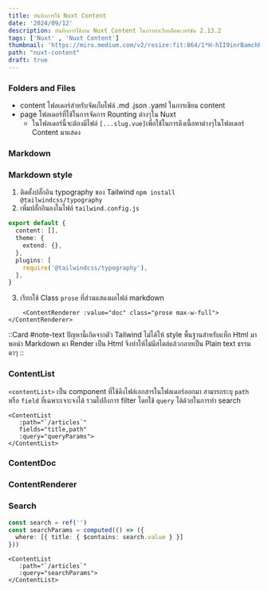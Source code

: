 ```yaml
---
title: บันทึกการใช้ Nuxt Content
date: '2024/09/12'
description: บันทึกการใช้งาน Nuxt Content ในการทำเว็บบล็อคเวอร์ชัน 2.13.2
tags: ['Nuxt' , 'Nuxt Content']
thumbnail: 'https://miro.medium.com/v2/resize:fit:864/1*H-hII9inrBamchRCz8EWaw.png'
path: "nuxt-content"
draft: true
---
```

### Folders and Files
- content โฟลเดอร์สำหรับจัดเก็บไฟล์ .md .json .yaml ในการเขียน content
- page โฟลเดอร์ที่ใช้ในการจัดการ Rounting ต่างๆใน Nuxt
    - ในโฟลเดอร์นี้จะต้องมีไฟล์ `[...slug.vue]`เพื่อใช้ในการดึงเนื้อหาต่างๆในโฟลเดอร์ Content มาแสดง

### Markdown

### Markdown style
1. ติดตั้งปลั๊กอิน typography ของ Tailwind `npm install @tailwindcss/typography`
2. เพิ่มปลั๊กอินลงในไฟล์ `tailwind.config.js`
```ts
export default {
  content: [],
  theme: {
    extend: {},
  },
  plugins: [
    require('@tailwindcss/typography'),
  ],
}
```
3. เรียกใช้ Class `prose` ที่ส่วนแสดงผลไฟล์ markdown
```vue
    <ContentRenderer :value="doc" class="prose max-w-full"></ContentRenderer>
```
::Card
#note-text
ปัญหานี้เกิดจากตัว Tailwind ไม่ได้ให้ style พื้นฐานสำหรับแท็ก Html มาพอนำ Markdown มา Render เป็น Html จึงทำให้ไม่มีสไตล์แล้วกลายเป็น Plain text ธรรมดาๆ
::

### ContentList
`<contentList>` เป็น component ที่ใช้ดึงไฟล์เอกสารในโฟลเดอร์ออกมา สามารถระบุ `path` หรือ `field` ที่เฉพาะเจาะจงได้ รวมไปถึงการ filter โดยใช้ `query` ได้ด้วยในการทำ search
```vue
<ContentList
   :path="`/articles`"
   fields="title,path"
   :query="queryParams">
</ContentList>
```

### ContentDoc

### ContentRenderer

### Search
```ts
const search = ref('')
const searchParams = computed(() => ({
  where: [{ title: { $contains: search.value } }]
}))
```

```vue
<ContentList
   :path="`/articles`"
   :query="searchParams">
</ContentList>
```



